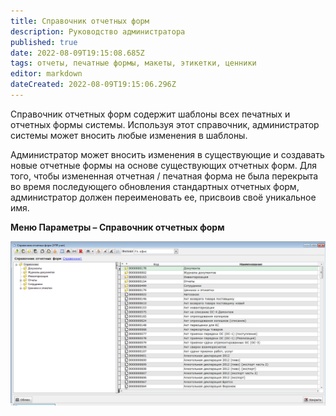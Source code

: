 ```yaml
---
title: Справочник отчетных форм
description: Руководство администратора
published: true
date: 2022-08-09T19:15:08.685Z
tags: отчеты, печатные формы, макеты, этикетки, ценники
editor: markdown
dateCreated: 2022-08-09T19:15:06.296Z
---
```


Справочник отчетных форм содержит шаблоны всех печатных и отчетных формы системы. Используя этот справочник, администратор системы может вносить любые изменения в шаблоны.

Администратор может вносить изменения в существующие и создавать новые отчетные формы на основе существующих отчетных форм. Для того, чтобы измененная отчетная / печатная форма не была перекрыта во время последующего обновления стандартных отчетных форм, администратор должен переименовать ее, присвоив своё уникальное имя.

**Меню Параметры – Справочник отчетных форм**

![2013-04-16_104027.png](/images/admin-guide/directories/reports/ec5ec2bf1158dbc26251a11097898867.png)
